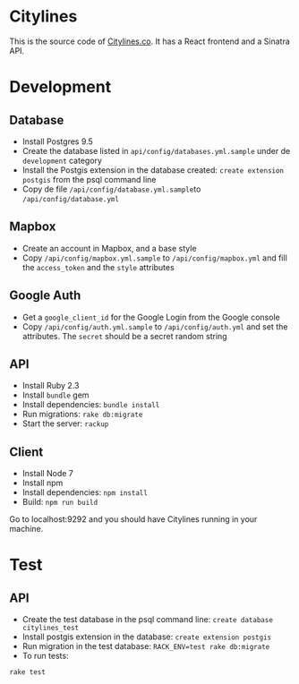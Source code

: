 Citylines
=========

This is the source code of [Citylines.co](http://www.citylines.co). It has a React frontend and a Sinatra API.

Development
===========
Database
--------
- Install Postgres 9.5
- Create the database listed in `api/config/databases.yml.sample` under de `development` category
- Install the Postgis extension in the database created: `create extension postgis` from the psql command line
- Copy de file `/api/config/database.yml.sample`to `/api/config/database.yml`

Mapbox
------
- Create an account in Mapbox, and a base style
- Copy `/api/config/mapbox.yml.sample` to `/api/config/mapbox.yml` and fill the `access_token` and the `style` attributes

Google Auth
-----------
- Get a `google_client_id` for the Google Login from the Google console
- Copy `/api/config/auth.yml.sample` to `/api/config/auth.yml` and set the attributes. The `secret` should be a secret random string

API
---
- Install Ruby 2.3
- Install `bundle` gem
- Install dependencies: `bundle install`
- Run migrations: `rake db:migrate`
- Start the server: `rackup`

Client
------
- Install Node 7
- Install npm
- Install dependencies: `npm install`
- Build: `npm run build`

Go to localhost:9292 and you should have Citylines running in your machine.

Test
====
API
---
- Create the test database in the psql command line: `create database citylines_test`
- Install postgis extension in the database: `create extension postgis`
- Run migration in the test database: `RACK_ENV=test rake db:migrate`
- To run tests:
```
rake test
```
